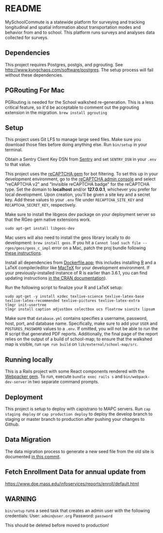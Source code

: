 # README

MySchoolCommute is a statewide platform for surveying and tracking longitudinal and spatial information about transportation modes and behavior from and to school. This platform runs surveys and analyses data collected for surveys.  

## Dependencies
This project requires Postgres, postgis, and pgrouting. See http://www.kyngchaos.com/software/postgres. The setup process will fail without these dependencies.

## PGRouting For Mac
PGRouting is needed for the School walkshed re-generation. This is a less critical feature, so it'd be acceptable to comment out the pgrouting extension in the migration. 
`brew install pgrouting`

## Setup
This project uses Git LFS to manage large seed files. Make sure you download those files before doing anything else.
Run `bin/setup` in your terminal.

Obtain a Sentry Client Key DSN from [Sentry](https://sentry.io/settings/metropolitan-area-planning-cou/my-school-commute-2/keys/) and set `SENTRY_DSN` in your `.env` to that value.

This project uses the [reCAPTCHA gem](https://github.com/ambethia/recaptcha) for bot filtering. To set this up in your development environment, go to the [reCAPTCHA admin console](https://www.google.com/recaptcha/admin/create) and select "reCAPTCHA v2" and "Invisible reCAPTCHA badge" for the reCAPTCHA type. Set the domain to **localhost** and/or **127.0.0.1**, whichever you prefer for local development. Upon creation, you'll be given a site key and a secret key. Add these values to your `.env` file under `RECAPTCHA_SITE_KEY` and `RECAPTCHA_SECRET_KEY`, respectively.

Make sure to install the libgeos dev package on your deployment server so that the RGeo gem native extensions work.

`sudo apt-get install libgeos-dev`

Mac users will also need to install the geos library locally to do development:
`brew install geos`. If you hit a `Cannot load such file -- rgeo/geos/geos_c_impl` error on a Mac, patch the proj bundle following [these instructions](https://github.com/rgeo/rgeo-proj4/issues/4#issuecomment-536193184).

Install all dependencies from [Dockerfile.app](https://github.com/MAPC/myschoolcommute2/blob/master/Dockerfile.app); this includes installing [R](https://www.r-project.org/) and a LaTeX compiler/editor like [MacTeX](https://tug.org/mactex/) for your development environment. If your previously-installed instance of R is earlier than 3.6.1, you can find updating instructions [in the CRAN documentation](https://cran.r-project.org/bin/linux/ubuntu/README.html)).

Run the following script to finalize your R and LaTeX setup:

```
sudo apt-get -y install xzdec texlive-science texlive-latex-base texlive-latex-recommended texlive-pictures texlive-latex-extra
tlmgr init-usertree
tlmgr install caption adjustbox colectbox ucs floatrow siunitx lipsum
```

Make sure that `database.yml` contains specifies a username, password, host, port, and database name. Specifically, make sure to add your `USER` and `POSTGRES_PASSWORD` values to a `.env`. If omitted, you will not be able to run the R script that generated PDF reports. Additionally, the final page of the report relies on the output of a build of school-map; to ensure that the walkshed map is visible, run `npm run build` on `lib/external/school-map/src`.

## Running locally
This is a Rails project with some React components rendered with the [Webpacker gem](https://github.com/rails/webpacker). To run, execute `bundle exec rails s` and `bin/webpack-dev-server` in two separate command prompts.

## Deployment
This project is setup to deploy with capistrano to MAPC servers. Run `cap staging deploy` or `cap production deploy` to deploy the develop branch to staging or master branch to production after pushing your changes to Github.

## Data Migration
The data migration process to generate a new seed file from the old site is documented [in this commit](https://github.com/MAPC/myschoolcommute2/commit/1fe57646446be2779203b97c5347c3f9dc5e6af4).

## Fetch Enrollment Data for annual update from 
https://www.doe.mass.edu/infoservices/reports/enroll/default.html

## WARNING
`bin/setup` runs a seed task that creates an admin user with the following credentials: 
User: `admin@user.org`
Password: `password`

This should be deleted before moved to production!
